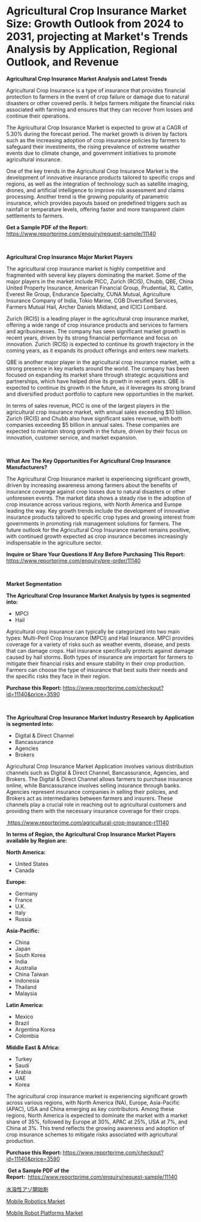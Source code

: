 <p><h1>Agricultural Crop Insurance Market Size: Growth Outlook from 2024 to 2031, projecting at Market's Trends Analysis by Application, Regional Outlook, and Revenue</h1></p><p><strong>Agricultural Crop Insurance Market Analysis and Latest Trends</strong></p>
<p><p>Agricultural Crop Insurance is a type of insurance that provides financial protection to farmers in the event of crop failure or damage due to natural disasters or other covered perils. It helps farmers mitigate the financial risks associated with farming and ensures that they can recover from losses and continue their operations.</p><p>The Agricultural Crop Insurance Market is expected to grow at a CAGR of 5.30% during the forecast period. The market growth is driven by factors such as the increasing adoption of crop insurance policies by farmers to safeguard their investments, the rising prevalence of extreme weather events due to climate change, and government initiatives to promote agricultural insurance.</p><p>One of the key trends in the Agricultural Crop Insurance Market is the development of innovative insurance products tailored to specific crops and regions, as well as the integration of technology such as satellite imaging, drones, and artificial intelligence to improve risk assessment and claims processing. Another trend is the growing popularity of parametric insurance, which provides payouts based on predefined triggers such as rainfall or temperature levels, offering faster and more transparent claim settlements to farmers.</p></p>
<p><strong>Get a Sample PDF of the Report:&nbsp;</strong> <a href="https://www.reportprime.com/enquiry/request-sample/11140">https://www.reportprime.com/enquiry/request-sample/11140</a></p>
<p>&nbsp;</p>
<p><strong>Agricultural Crop Insurance Major Market Players</strong></p>
<p><p>The agricultural crop insurance market is highly competitive and fragmented with several key players dominating the market. Some of the major players in the market include PICC, Zurich (RCIS), Chubb, QBE, China United Property Insurance, American Financial Group, Prudential, XL Catlin, Everest Re Group, Endurance Specialty, CUNA Mutual, Agriculture Insurance Company of India, Tokio Marine, CGB Diversified Services, Farmers Mutual Hail, Archer Daniels Midland, and ICICI Lombard.</p><p>Zurich (RCIS) is a leading player in the agricultural crop insurance market, offering a wide range of crop insurance products and services to farmers and agribusinesses. The company has seen significant market growth in recent years, driven by its strong financial performance and focus on innovation. Zurich (RCIS) is expected to continue its growth trajectory in the coming years, as it expands its product offerings and enters new markets.</p><p>QBE is another major player in the agricultural crop insurance market, with a strong presence in key markets around the world. The company has been focused on expanding its market share through strategic acquisitions and partnerships, which have helped drive its growth in recent years. QBE is expected to continue its growth in the future, as it leverages its strong brand and diversified product portfolio to capture new opportunities in the market.</p><p>In terms of sales revenue, PICC is one of the largest players in the agricultural crop insurance market, with annual sales exceeding $10 billion. Zurich (RCIS) and Chubb also have significant sales revenue, with both companies exceeding $5 billion in annual sales. These companies are expected to maintain strong growth in the future, driven by their focus on innovation, customer service, and market expansion.</p></p>
<p>&nbsp;</p>
<p><strong>What Are The Key Opportunities For Agricultural Crop Insurance Manufacturers?</strong></p>
<p><p>The Agricultural Crop Insurance market is experiencing significant growth, driven by increasing awareness among farmers about the benefits of insurance coverage against crop losses due to natural disasters or other unforeseen events. The market data shows a steady rise in the adoption of crop insurance across various regions, with North America and Europe leading the way. Key growth trends include the development of innovative insurance products tailored to specific crop types and growing interest from governments in promoting risk management solutions for farmers. The future outlook for the Agricultural Crop Insurance market remains positive, with continued growth expected as crop insurance becomes increasingly indispensable in the agriculture sector.</p></p>
<p><strong>Inquire or Share Your Questions If Any Before Purchasing This Report:</strong> <a href="https://www.reportprime.com/enquiry/pre-order/11140">https://www.reportprime.com/enquiry/pre-order/11140</a></p>
<p>&nbsp;</p>
<p><strong>Market Segmentation</strong></p>
<p><strong>The Agricultural Crop Insurance Market Analysis by types is segmented into:</strong></p>
<p><ul><li>MPCI</li><li>Hail</li></ul></p>
<p><p>Agricultural crop insurance can typically be categorized into two main types: Multi-Peril Crop Insurance (MPCI) and Hail Insurance. MPCI provides coverage for a variety of risks such as weather events, disease, and pests that can damage crops. Hail insurance specifically protects against damage caused by hail storms. Both types of insurance are important for farmers to mitigate their financial risks and ensure stability in their crop production. Farmers can choose the type of insurance that best suits their needs and the specific risks they face in their region.</p></p>
<p><strong>Purchase this Report:&nbsp;</strong><a href="https://www.reportprime.com/checkout?id=11140&price=3590">https://www.reportprime.com/checkout?id=11140&price=3590</a></p>
<p>&nbsp;</p>
<p><strong>The Agricultural Crop Insurance Market Industry Research by Application is segmented into:</strong></p>
<p><ul><li>Digital & Direct Channel</li><li>Bancassurance</li><li>Agencies</li><li>Brokers</li></ul></p>
<p><p>Agricultural Crop Insurance Market Application involves various distribution channels such as Digital & Direct Channel, Bancassurance, Agencies, and Brokers. The Digital & Direct Channel allows farmers to purchase insurance online, while Bancassurance involves selling insurance through banks. Agencies represent insurance companies in selling their policies, and Brokers act as intermediaries between farmers and insurers. These channels play a crucial role in reaching out to agricultural customers and providing them with the necessary insurance coverage for their crops.</p></p>
<p><a href="https://www.reportprime.com/agricultural-crop-insurance-r11140">&nbsp;https://www.reportprime.com/agricultural-crop-insurance-r11140</a></p>
<p><strong>In terms of Region, the Agricultural Crop Insurance Market Players available by Region are:</strong></p>
<p>
    <p> <strong> North America: </strong>
        <ul>
            <li>United States</li>
            <li>Canada</li>
        </ul>
        </p> 
    <p> <strong> Europe: </strong>
        <ul>
            <li>Germany</li>
            <li>France</li>
            <li>U.K.</li>
            <li>Italy</li>
            <li>Russia</li>
        </ul>
        </p> 
    <p> <strong> Asia-Pacific: </strong>
        <ul>
            <li>China</li>
            <li>Japan</li>
            <li>South Korea</li>
            <li>India</li>
            <li>Australia</li>
            <li>China Taiwan</li>
            <li>Indonesia</li>
            <li>Thailand</li>
            <li>Malaysia</li>
        </ul>
        </p> 
    <p> <strong> Latin America: </strong>
        <ul>
            <li>Mexico</li>
            <li>Brazil</li>
            <li>Argentina Korea</li>
            <li>Colombia</li>
        </ul>
        </p> 
    <p> <strong> Middle East & Africa: </strong>
        <ul>
            <li>Turkey</li>
            <li>Saudi</li>
            <li>Arabia</li>
            <li>UAE</li>
            <li>Korea</li>
        </ul>
    </p>
    </p>
<p><p>The agricultural crop insurance market is experiencing significant growth across various regions, with North America (NA), Europe, Asia-Pacific (APAC), USA and China emerging as key contributors. Among these regions, North America is expected to dominate the market with a market share of 35%, followed by Europe at 30%, APAC at 25%, USA at 7%, and China at 3%. This trend reflects the growing awareness and adoption of crop insurance schemes to mitigate risks associated with agricultural production.</p></p>
<p><strong>Purchase this Report: </strong><a href="https://www.reportprime.com/checkout?id=11140&price=3590">https://www.reportprime.com/checkout?id=11140&price=3590</a></p>
<p>&nbsp;<strong>Get a Sample PDF of the Report:&nbsp;&nbsp;</strong><a href="https://www.reportprime.com/enquiry/request-sample/11140">https://www.reportprime.com/enquiry/request-sample/11140</a></p>
<p><strong></strong></p>
<p><p><a href="https://github.com/AbigaleHuel/Market-Research-Report-List-2/blob/main/7326676122254.md">水溶性アゾ開始剤</a></p><p><a href="https://github.com/qdaxyrhp12/Market-Research-Report-List-1/blob/main/mobile-robotics-market.md">Mobile Robotics Market</a></p><p><a href="https://github.com/anwarsahrul281/Market-Research-Report-List-1/blob/main/mobile-robot-platforms-market.md">Mobile Robot Platforms Market</a></p></p>